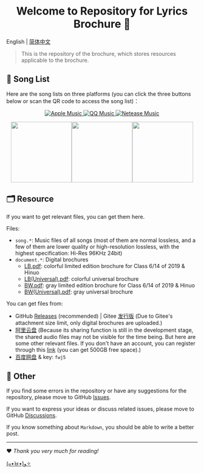 <h1 align="center">Welcome to Repository for Lyrics Brochure 👋</h1>

English | [简体中文](zh.md)

> This is the repository of the brochure, which stores resources applicable to the brochure.

## 🎼 Song List

Here are the song lists on three platforms (you can click the three buttons below or scan the QR code to access the song list)：

<p align="center">
  <a href="https://music.apple.com/cn/playlist/lyrics-brochure/pl.u-EdAVklWuamY5DzX?ls">
    <img alt="Apple Music" src="https://img.shields.io/static/v1?label=List&message=Apple+Music&color=ff69b4" target="_blank" />
  </a>
  <a href="https://y.qq.com/n/ryqq/playlist/8084574413">
    <img alt="QQ Music" src="https://img.shields.io/static/v1?label=List&message=QQ+Music&color=brightgreen" target="_blank" />
  </a>
  <a href="https://music.163.com/#/playlist?id=6875923252&userid=357139362">
    <img alt="Netease Music" src="https://img.shields.io/static/v1?label=List&message=Netease+Music&color=red" target="_blank" />
  </a>
</p>

<div align="center">
   <img src="https://z3.ax1x.com/2021/09/25/4yEdSJ.png"  height=160><img src="https://z3.ax1x.com/2021/08/30/hYnZPs.png" height=160><img src="https://z3.ax1x.com/2021/08/30/hYnE5j.png" height=160>
</div>


## 🗂️ Resource

If you want to get relevant files, you can get them here.

Files:

- `song.*`: Music files of all songs (most of them are normal lossless, and a few of them are lower quality or high-resolution lossless, with the highest specification: Hi-Res 96KHz 24bit)
- `document.*`: Digital brochures
  - [LB.pdf](doc/LB.pdf): colorful limited edition brochure for Class 6/14 of 2019 & Hinuo
  - [LB(Universal).pdf](doc/LB(Universal).pdf): colorful universal brochure
  - [BW.pdf](doc/BW.pdf): gray limited edition brochure for Class 6/14 of 2019 & Hinuo
  - [BW(Universal).pdf](doc/BW(Universal).pdf): gray universal brochure

You can get files from:

- GitHub [Releases](https://github.com/ccstdio/Lyrics-Brochure/releases) (recommended) | Gitee [发行版](https://gitee.com/MPXCreator/Lyrics-Brochure/releases) (Due to Gitee's attachment size limit, only digital brochures are uploaded.)
- [阿里云盘](https://www.aliyundrive.com/s/8pzStAggiLJ) (Because its sharing function is still in the development stage, the shared audio files may not be visible for the time being. But here are some other relevant files. If you don't have an account, you can register through this [link](https://pages.aliyundrive.com/mobile-page/web/beinvited.html?code=90e42d1) (you can get 500GB free space).)
- [百度网盘](https://pan.baidu.com/s/1ZNR92kofkXpl1lhghf3GCw) & key: `fwj5`

## 🤝 Other

If you find some errors in the repository or have any suggestions for the repository, please move to GitHub [Issues](https://github.com/ccstdio/Lyrics-Brochure/issues).

If you want to express your ideas or discuss related issues, please move to GitHub [Discussions](https://github.com/ccstdio/Lyrics-Brochure/discussions).

If you know something about `Markdown`, you should be able to write a better post.

---

❤ *Thank you very much for reading!*

[(๑•̀ㅂ•́)و✧](https://www.bilibili.com/video/BV1uT4y1P7CX)
